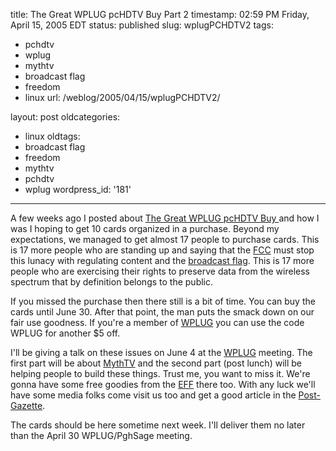 title: The Great WPLUG pcHDTV Buy Part 2
timestamp: 02:59 PM Friday, April 15, 2005 EDT
status: published
slug: wplugPCHDTV2
tags:
- pchdtv
- wplug
- mythtv
- broadcast flag
- freedom
- linux
url: /weblog/2005/04/15/wplugPCHDTV2/

layout: post
oldcategories:
- linux
oldtags:
- broadcast flag
- freedom
- mythtv
- pchdtv
- wplug
wordpress_id: '181'

---

A few weeks ago I posted about [The Great WPLUG pcHDTV Buy ](/weblog/2005/03/wplugPCHDTV.xml)and how I was I hoping to get 10 cards organized in a purchase.  Beyond my expectations, we managed to get almost 17 people to purchase cards.  This is 17 more people who are standing up and saying that the [FCC](http://www.fcc.gov/) must stop this lunacy with regulating content and the [broadcast flag](http://www.eff.org/broadcastflag/). This is 17 more people who are exercising their rights to preserve data from the wireless spectrum that by definition belongs to the public.

If you missed the purchase then there still is a bit of time.   You can buy the cards until June 30.  After that point, the man puts the smack down on our fair use goodness.  If you're a member of [WPLUG](http://wplug.org/) you can use the code WPLUG for another $5 off.

I'll be giving a talk on these issues on June 4 at the [WPLUG](http://wplug.org/) meeting.  The first part will be about [MythTV](http://www.mythtv.org/) and the second part (post lunch) will be helping people to build these things. Trust me, you want to miss it.  We're gonna have some free goodies from the [EFF](http://www.eff.org/) there too. With any luck we'll have some media folks come visit us too and get a good article in the [Post-Gazette](http://post-gazette.com/).

The cards should be here sometime next week.  I'll deliver them no later than the April 30 WPLUG/PghSage meeting.

